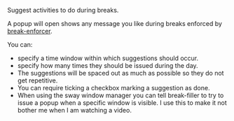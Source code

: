 Suggest activities to do during breaks. 

A popup will open shows any message you like during breaks enforced by [break-enforcer](https://github.com/evavh/break-enforcer). 

You can: 
 - specify a time window within which suggestions should occur. 
 - specify how many times they should be issued during the day. 
 - The suggestions will be spaced out as much as possible so they do not get repetitive. 
 - You can require ticking a checkbox marking a suggestion as done. 
 - When using the sway window manager you can tell break-filler to try to issue a popup when a specific window is visible. I use this to make it not bother me when I am watching a video.
